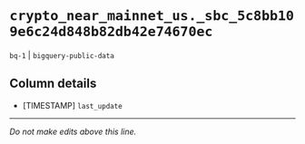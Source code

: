 # `crypto_near_mainnet_us._sbc_5c8bb109e6c24d848b82db42e74670ec`
`bq-1` | `bigquery-public-data`

## Column details
* [TIMESTAMP] `last_update`

-------------------------------------------------------------------------------
*Do not make edits above this line.*
